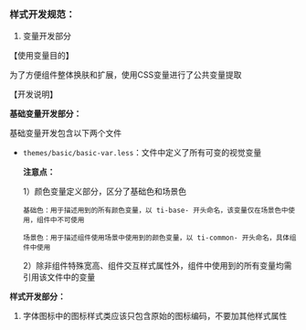 ### 样式开发规范：

1. 变量开发部分

【使用变量目的】

为了方便组件整体换肤和扩展，使用CSS变量进行了公共变量提取

【开发说明】

**基础变量开发部分：**

基础变量开发包含以下两个文件

* `themes/basic/basic-var.less`：文件中定义了所有可变的视觉变量

   **注意点：**
   
    1）颜色变量定义部分，区分了基础色和场景色
      
      基础色：用于描述用到的所有颜色变量，以 ti-base- 开头命名，该变量仅在场景色中使用，组件中不可使用
      
      场景色：用于描述组件使用场景中使用到的颜色变量，以 ti-common- 开头命名，具体组件中使用
    
    2）除非组件特殊宽高、组件交互样式属性外，组件中使用到的所有变量均需引用该文件中的变量
  
**样式开发部分：**

1. 字体图标中的图标样式类应该只包含原始的图标编码，不要加其他样式属性
 
